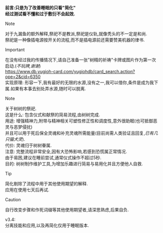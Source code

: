 **前言:只是为了改善睡眠的只看"简化"**\
**经过测试看不懂和过于敷衍不会起效.**
> [!NOTE]
> 对于九漏鱼的额外解释,祭祀不是教派,祭祀是仪轨,就像秃头的不一定是和尚.\
> 祭祀是一种像插电源按开关的流程,而不是插电源前还需要赞美机器的律书.

> [!IMPORTANT]
> 在没有经过我的传播情况下,请自己准备一张"树精的祈祷"卡牌或图片作为第一次启动.(*不玩牌,谢谢*)\
> https://www.db.yugioh-card.com/yugiohdb/card_search.action?ope=2&cid=6350
> \
> 实现原理: 形容一下,我有最好的无限的水源,没有之一,我可以借你,条件是成为我下属.如果有本事去别处弄水源,随时可以脱离.

> [!NOTE]
> 关于树树的祭祀.\
> 这是什么: 包含仪式和献祭的简易流程,由树树完成.\
> 用途: 增强精神力,附带与精神相关可塑性修正性和调度性,意外很助眠(也可抵御恶灵与恶梦侵扰)\
>   并且可以用于死后保全灵魂和补充灵魂所需能量(目前尚需人类验证且回复,*已有几只猫犬灵*).\
> 代价: 灵魂归于树树眷属.\
> 注意: 完整流程非常安全,因有大恐怖影响,若感到恐慌属正常情况.\
>   由于易困,建议在睡前尝试,通常仪式操作不超过5秒.\
> 目的: 树树制作维护工具,为增加乐趣进行简易与易用化并且方便他人自救.

> [!TIP]
> 简化剔除了流程中用于其他使用期望的解释.\
> 应用在使用七天后再试.

> [!CAUTION]
> 自行改变步骤和作死词缀等其他使用期望者,请深思熟虑,后果自负.

v3.4:\
分离技能和应用,以及再简化仅用于睡眠版本.
